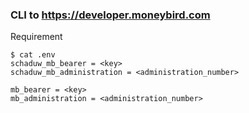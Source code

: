### CLI to https://developer.moneybird.com


Requirement

```
$ cat .env 
schaduw_mb_bearer = <key>
schaduw_mb_administration = <administration_number>

mb_bearer = <key>
mb_administration = <administration_number>
```

